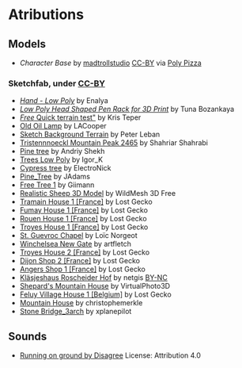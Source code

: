 # Atributions

## Models

- *Character Base* by [madtrollstudio](https://poly.pizza/u/madtrollstudio) [CC-BY](https://creativecommons.org/licenses/by/3.0/) via [Poly Pizza](https://poly.pizza/m/qbDLeTtb8K)

### Sketchfab, under [CC-BY](http://creativecommons.org/licenses/by/4.0/)

- [*Hand - Low Poly*](https://skfb.ly/6S7Vq) by Enalya
- [*Low Poly Head Shaped Pen Rack for 3D Print*](https://skfb.ly/6UB7V) by Tuna Bozankaya
- [*Free* Quick terrain test"](https://skfb.ly/DXJZ) by Kris Teper
- [Old Oil Lamp](https://skfb.ly/6WVIo) by LACooper
- [Sketch Background Terrain](https://skfb.ly/6uOMX) by Peter Leban
- [Tristennnoeckl Mountain Peak 2465](https://skfb.ly/6TUZv) by Shahriar Shahrabi
- [Pine tree](https://skfb.ly/6VKKJ) by Andriy Shekh
- [Trees Low Poly](https://skfb.ly/6YpAS) by Igor_K
- [Cypress tree](https://skfb.ly/6U9rz) by ElectroNick
- [Pine_Tree](https://skfb.ly/oHxEX) by JAdams
- [Free Tree 1](https://skfb.ly/6SUAC) by Giimann
- [Realistic Sheep 3D Model](https://skfb.ly/pvzNw) by WildMesh 3D Free
- [Tramain House 1 \[France\]](https://skfb.ly/6WTWW) by Lost Gecko
- [Fumay House 1 \[France\]](https://skfb.ly/6RYXT) by Lost Gecko
- [Rouen House 1 \[France\]](https://skfb.ly/6Cyn8) by Lost Gecko
- [Troyes House 1 \[France\]](https://skfb.ly/6B6yz) by Lost Gecko
- [St. Guevroc Chapel](https://skfb.ly/6SQqK) by Loïc Norgeot
- [Winchelsea New Gate](https://skfb.ly/o9IuN) by artfletch
- [Troyes House 2 \[France\]](https://skfb.ly/6WWEr) by Lost Gecko
- [Dijon Shop 2 \[France\]](https://skfb.ly/6C7OK) by Lost Gecko
- [Angers Shop 1 \[France\]](https://skfb.ly/6WW66) by Lost Gecko
- [Kläsjeshaus Roscheider Hof](https://skfb.ly/oRKSM) by netgis [BY-NC](https://creativecommons.org/licenses/by-nc/4.0/deed.fr)
- [Shepard's Mountain House](https://skfb.ly/pwrtP) by VirtualPhoto3D
- [Feluy Village House 1 \[Belgium\]](https://skfb.ly/6SKN7) by Lost Gecko
- [Mountain House](https://skfb.ly/6ZYx9) by christophemerkle
- [Stone Bridge_3arch](https://skfb.ly/oHw6G) by xplanepilot

## Sounds

- [Running on ground by Disagree](https://freesound.org/s/433725/) License: Attribution 4.0
